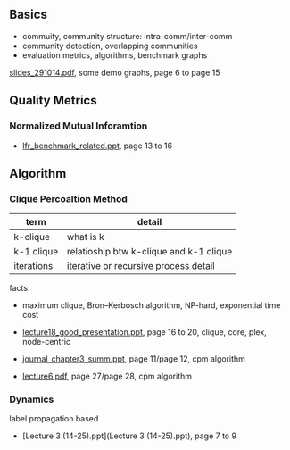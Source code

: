 ## Basics

- commuity, community structure: intra-comm/inter-comm
- community detection, overlapping communities
- evaluation metrics, algorithms, benchmark graphs

[slides_291014.pdf](slides_291014.pdf), some demo graphs, page 6 to page 15

## Quality Metrics
### Normalized Mutual Inforamtion

- [lfr_benchmark_related.ppt](lfr_benchmark_related.ppt), page 13 to 16

## Algorithm

### Clique Percoaltion Method

term | detail
--- | ---
k-clique | what is k
k-1 clique | relatioship btw k-clique and k-1 clique
iterations | iterative or recursive process detail

facts:

- maximum clique, Bron–Kerbosch algorithm, NP-hard, exponential time cost

- [lecture18_good_presentation.ppt](lecture18_good_presentation.ppt), page 16 to 20, clique, core, plex, node-centric
- [journal_chapter3_summ.ppt](journal_chapter3_summ.ppt), page 11/page 12, cpm algorithm
- [lecture6.pdf](lecture6.pdf), page 27/page 28, cpm algorithm


### Dynamics

label propagation based

- [Lecture 3 (14-25).ppt](Lecture 3 (14-25).ppt), page 7 to 9
